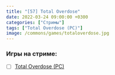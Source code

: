 ```yaml
---
title: "[57] Total Overdose"
date: 2022-03-24 09:00:00 +0300
categories: ["Стримы"]
tags: ["Total Overdose (PC)"]
image: /commons/games/totaloverdose.jpg
---
```


### Игры на стриме:
+ [ ] [Total Overdose (PC)](/tags/total-overdose-pc)
